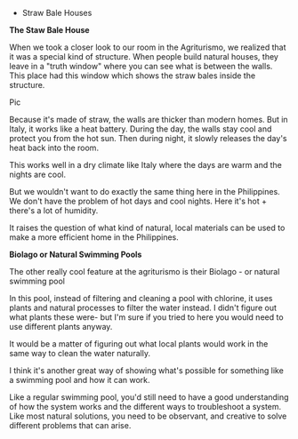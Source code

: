 - Straw Bale Houses

**The Staw Bale House**

When we took a closer look to our room in the Agriturismo, we realized that it was a special kind of structure. When people build natural houses, they leave in a "truth window" where you can see what is between the walls. This place had this window which shows the straw bales inside the structure.

Pic

Because it's made of straw, the walls are thicker than modern homes. But in Italy, it works like a heat battery. During the day, the walls stay cool and protect you from the hot sun. Then during night, it slowly releases the day's heat back into the room.

This works well in a dry climate like Italy where the days are warm and the nights are cool.

But we wouldn't want to do exactly the same thing here in the Philippines. We don't have the problem of hot days and cool nights. Here it's hot + there's a lot of humidity.

It raises the question of what kind of natural, local materials can be used to make a more efficient home in the Philippines.


**Biolago or Natural Swimming Pools**

The other really cool feature at the agriturismo is their Biolago - or natural swimming pool 

In this pool, instead of filtering and cleaning a pool with chlorine, it uses plants and natural processes to filter the water instead. I didn't figure out what plants these were- but I'm sure if you tried to here you would need to use different plants anyway.

It would be a matter of figuring out what local plants would work in the same way to clean the water naturally.

I think it's another great way of showing what's possible for something like a swimming pool and how it can work.

Like a regular swimming pool, you'd still need to have a good understanding of how the system works and the different ways to troubleshoot a system. Like most natural solutions, you need to be observant, and creative to solve different problems that can arise.

